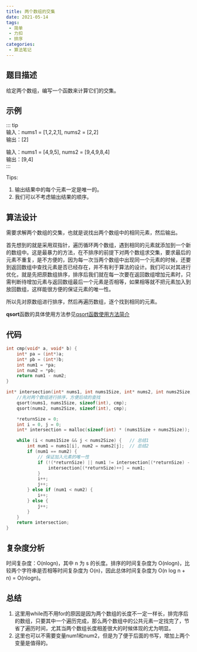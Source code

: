 ```yaml
---
title: 两个数组的交集
date: 2021-05-14
tags:
 - 简单
 - 力扣
 - 排序
categories:
 - 算法笔记
---
```


## 题目描述
给定两个数组，编写一个函数来计算它们的交集。

## 示例
::: tip  
输入：nums1 = [1,2,2,1], nums2 = [2,2]  
输出：[2]  

输入：nums1 = [4,9,5], nums2 = [9,4,9,8,4]  
输出：[9,4]  
:::  

Tips:      
1. 输出结果中的每个元素一定是唯一的。  
2. 我们可以不考虑输出结果的顺序。  

## 算法设计
需要求解两个数组的交集，也就是说找出两个数组中的相同元素，然后输出。

首先想到的就是采用双指针，遍历循环两个数组，遇到相同的元素就添加到一个新的数组中。这是最暴力的方法，在不排序的前提下对两个数组求交集，要求最后的元素不重复，是不方便的，因为每一次当两个数组中出现同一个元素的时候，还要到返回数组中查找元素是否已经存在，并不有利于算法的设计。我们可以对其进行优化，就是先把原数组排序，排序后我们就在每一次要在返回数组增加元素时，只需判断待增加元素与返回数组最后一个元素是否相等，如果相等就不把元素加入到放回数组，这样能很方便的保证元素的唯一性。

所以先对原数组进行排序，然后再遍历数组，逐个找到相同的元素。

**qsort**函数的具体使用方法参见[qsort函数使用方法简介](https://shinuyeim.github.io/shinuye-site/views/PCCNotes/20210521Qsort.html)

## 代码
```c
int cmp(void* a, void* b) {
    int* pa = (int*)a;
    int* pb = (int*)b;
    int num1 = *pa;
    int num2 = *pb;
    return num1 - num2;
}

int* intersection(int* nums1, int nums1Size, int* nums2, int nums2Size, int* returnSize) {
    //先对两个数组进行排序，方便后续的查找
    qsort(nums1, nums1Size, sizeof(int), cmp);
    qsort(nums2, nums2Size, sizeof(int), cmp);

    *returnSize = 0;
    int i = 0, j = 0;
    int* intersection = malloc(sizeof(int) * (nums1Size + nums2Size));

    while (i < nums1Size && j < nums2Size) {   // 总结1
        int num1 = nums1[i], num2 = nums2[j];  // 总结2
        if (num1 == num2) {
            // 保证加入元素的唯一性
            if (!(*returnSize) || num1 != intersection[(*returnSize) - 1]) {
                intersection[(*returnSize)++] = num1;
            }
            i++;
            j++;
        } else if (num1 < num2) {
            i++;
        } else {
            j++;
        }
    }
    return intersection;
}
```

## 复杂度分析     
时间复杂度：O(nlogn)，其中 n 为 s 的长度。排序的时间复杂度为 O(nlogn)，比较两个字符串是否相等时间复杂度为 O(n)，因此总体时间复杂度为 O(n log n + n) = O(nlogn)。

## 总结
1. 这里用while而不用for的原因是因为两个数组的长度不一定一样长，排完序后的数组，只要其中一个遍历完成，那么两个数组中的公共元素一定找完了，节省了遍历时间，尤其当两个数组长度相差很大的时候体现的尤为明显。  
2. 这里也可以不需要变量num1和num2，但是为了便于后面的书写，增加上两个变量是值得的。